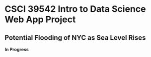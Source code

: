# CSCI 39542 Intro to Data Science Web App Project  

## Potential Flooding of NYC as Sea Level Rises  
**In Progress**
